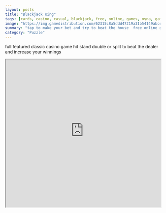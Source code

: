 ```yaml
---
layout: posts
title: "Blackjack King"
tags: [cards, casino, casual, blackjack, free, online, games, oyna, game, free, games, play, play, games]
image: "https://img.gamedistribution.com/62315c8a5ddd47219a31b54149abceec.jpg"
summary: "tap to make your bet and try to beat the house  free online games oyna game free games play play games"
category: "Puzzle"
---
```


full featured classic casino game hit stand double or split to beat the dealer and increase your winnings

<iframe width="100%" height="480px;" src="https://html5.gamedistribution.com/62315c8a5ddd47219a31b54149abceec/"></iframe>